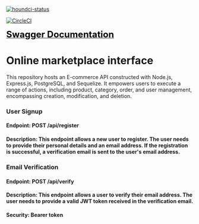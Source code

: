[![houndci-status](https://img.shields.io/badge/houndci-passing-brightgreen)](https://img.shields.io/badge/all_test_passed-green)

[![CircleCI](https://dl.circleci.com/status-badge/img/gh/atlp-rwanda/e-commerce-lydia-32-bn/tree/develop.svg?style=svg)](https://dl.circleci.com/status-badge/redirect/gh/atlp-rwanda/e-commerce-lydia-32-bn/tree/develop)

[<span style="color: black; font-weight: bold; font-size: x-large;">Swagger Documentation</span>](https://e-commerce-lydia-32-bn.onrender.com/docs)

# Online marketplace interface

This repository hosts an E-commerce API constructed with Node.js, Express.js, PostgreSQL, and Sequelize. It empowers users to execute a range of actions, including product, category, order, and user management, encompassing creation, modification, and deletion.

### User Signup

#### Endpoint: POST /api/register

#### Description: This endpoint allows a new user to register. The user needs to provide their personal details and an email address. If the registration is successful, a verification email is sent to the user's email address.

### Email Verification

#### Endpoint: POST /api/verify

#### Description: This endpoint allows a user to verify their email address. The user needs to provide a valid JWT token received in the verification email.

#### Security: Bearer token
